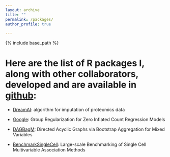 ```yaml
---
layout: archive
title: ""
permalink: /packages/
author_profile: true

---
```


{% include base_path %}

Here are the list of R packages I, along with other collaborators, developed and are available in [github](https://github.com/Shrabanti87):
======

* [DreamAI](https://github.com/Shrabanti87/DreamAI): algorithm for imputation of proteomics data

* [Google](https://github.com/Shrabanti87/Gooogle): Group Regularization for Zero Inflated Count Regression Models

* [DAGBagM](https://github.com/Shrabanti87/DAGBag): Directed Acyclic Graphs via Bootstrap Aggregation for Mixed Variables

* [BenchmarkSingleCell](https://github.com/Shrabanti87/BenchmarkSingleCell): Large-scale Benchmarking of Single Cell Multivariable Association Methods

